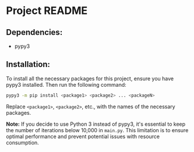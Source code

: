 # Project README

## Dependencies:
- pypy3

## Installation:
To install all the necessary packages for this project, ensure you have pypy3 installed. Then run the following command:
```bash
pypy3 -m pip install <package1> <package2> ... <packageN>
```
Replace `<package1>`, `<package2>`, etc., with the names of the necessary packages.

**Note:** If you decide to use Python 3 instead of pypy3, it's essential to keep the number of iterations below 10,000 in `main.py`. This limitation is to ensure optimal performance and prevent potential issues with resource consumption.
